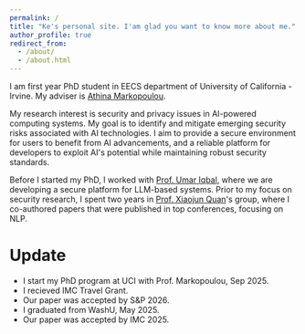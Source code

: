 ```yaml
---
permalink: /
title: "Ke's personal site. I'am glad you want to know more about me."
author_profile: true
redirect_from: 
  - /about/
  - /about.html
---
```


I am first year PhD student in EECS department of University of California - Irvine. My adviser is [Athina Markopoulou](https://athinagroup.eng.uci.edu/athina/).

My research interest is security and privacy issues in AI-powered computing systems. My goal is to identify and mitigate emerging security risks associated with AI technologies. I aim to provide a secure environment for users to benefit from AI advancements, and a reliable platform for developers to exploit AI's potential while maintaining robust security standards.

Before I started my PhD, I worked with [Prof. Umar Iqbal](https://umariqbal.com/index.html), where we are developing a secure platform for LLM-based systems. Prior to my focus on security research, I spent two years in [Prof. Xiaojun Quan](https://sites.google.com/site/xiaojunquan)'s group, where I co-authored papers that were published in top conferences, focusing on NLP.

Update
======
- I start my PhD program at UCI with Prof. Markopoulou, Sep 2025.
- I recieved IMC Travel Grant.
- Our paper was accepted by S&P 2026.
- I graduated from WashU, May 2025.
- Our paper was accepted by IMC 2025.